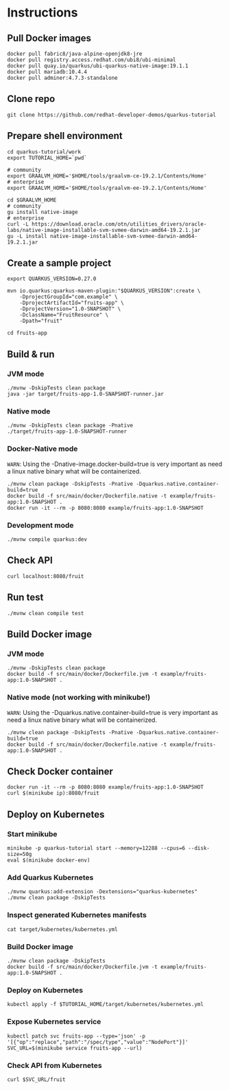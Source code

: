 
# Instructions

## Pull Docker images
```shell
docker pull fabric8/java-alpine-openjdk8-jre
docker pull registry.access.redhat.com/ubi8/ubi-minimal
docker pull quay.io/quarkus/ubi-quarkus-native-image:19.1.1
docker pull mariadb:10.4.4
docker pull adminer:4.7.3-standalone
```

## Clone repo
```shell
git clone https://github.com/redhat-developer-demos/quarkus-tutorial
```

## Prepare shell environment
```shell
cd quarkus-tutorial/work
export TUTORIAL_HOME=`pwd`

# community
export GRAALVM_HOME='$HOME/tools/graalvm-ce-19.2.1/Contents/Home'
# enterprise
export GRAALVM_HOME='$HOME/tools/graalvm-ee-19.2.1/Contents/Home'

cd $GRAALVM_HOME
# community
gu install native-image
# enterprise
curl -L https://download.oracle.com/otn/utilities_drivers/oracle-labs/native-image-installable-svm-svmee-darwin-amd64-19.2.1.jar
gu -L install native-image-installable-svm-svmee-darwin-amd64-19.2.1.jar
```

## Create a sample project
```shell
export QUARKUS_VERSION=0.27.0

mvn io.quarkus:quarkus-maven-plugin:"$QUARKUS_VERSION":create \
	-DprojectGroupId="com.example" \
	-DprojectArtifactId="fruits-app" \
	-DprojectVersion="1.0-SNAPSHOT" \
	-DclassName="FruitResource" \
	-Dpath="fruit"

cd fruits-app
```

## Build & run
### JVM mode
```shell
./mvnw -DskipTests clean package
java -jar target/fruits-app-1.0-SNAPSHOT-runner.jar
```
### Native mode
```shell
./mvnw -DskipTests clean package -Pnative
./target/fruits-app-1.0-SNAPSHOT-runner
```
### Docker-Native mode
`WARN`: Using the -Dnative-image.docker-build=true is very important as need a linux native binary what will be containerized.
```shell
./mvnw clean package -DskipTests -Pnative -Dquarkus.native.container-build=true
docker build -f src/main/docker/Dockerfile.native -t example/fruits-app:1.0-SNAPSHOT .
docker run -it --rm -p 8080:8080 example/fruits-app:1.0-SNAPSHOT
```
### Development mode
```shell
./mvnw compile quarkus:dev
```

## Check API
```shell
curl localhost:8080/fruit
```

## Run test
```shell
./mvnw clean compile test
```

## Build Docker image
### JVM mode
```shell
./mvnw -DskipTests clean package
docker build -f src/main/docker/Dockerfile.jvm -t example/fruits-app:1.0-SNAPSHOT .
```
### Native mode (not working with minikube!)
`WARN`: Using the -Dquarkus.native.container-build=true is very important as need a linux native binary what will be containerized.
```shell
./mvnw clean package -DskipTests -Pnative -Dquarkus.native.container-build=true
docker build -f src/main/docker/Dockerfile.native -t example/fruits-app:1.0-SNAPSHOT .
```

## Check Docker container
```shell
docker run -it --rm -p 8080:8080 example/fruits-app:1.0-SNAPSHOT
curl $(minikube ip):8080/fruit
```

## Deploy on Kubernetes
### Start minikube
```shell
minikube -p quarkus-tutorial start --memory=12288 --cpus=6 --disk-size=50g
eval $(minikube docker-env)
```
### Add Quarkus Kubernetes
```shell
./mvnw quarkus:add-extension -Dextensions="quarkus-kubernetes"
./mvnw clean package -DskipTests
```
### Inspect generated Kubernetes manifests
```shell
cat target/kubernetes/kubernetes.yml
```
### Build Docker image
```shell
./mvnw clean package -DskipTests
docker build -f src/main/docker/Dockerfile.jvm -t example/fruits-app:1.0-SNAPSHOT .
```
### Deploy on Kubernetes
```shell
kubectl apply -f $TUTORIAL_HOME/target/kubernetes/kubernetes.yml
```
### Expose Kubernetes service
```shell
kubectl patch svc fruits-app --type='json' -p '[{"op":"replace","path":"/spec/type","value":"NodePort"}]'
SVC_URL=$(minikube service fruits-app --url)
```
### Check API from Kubernetes
```
curl $SVC_URL/fruit
```
